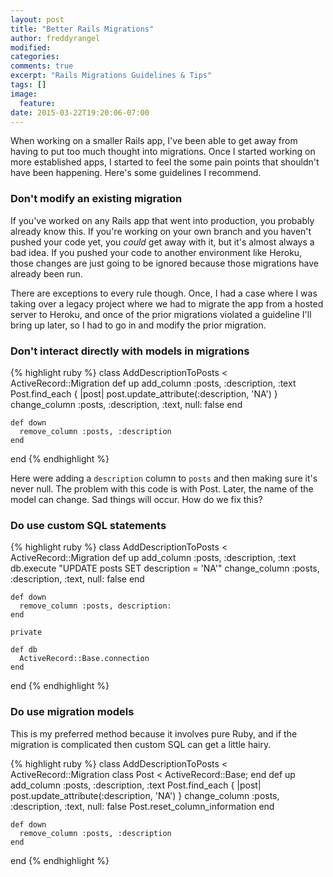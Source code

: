 ```yaml
---
layout: post
title: "Better Rails Migrations"
author: freddyrangel
modified:
categories:
comments: true
excerpt: "Rails Migrations Guidelines & Tips"
tags: []
image:
  feature:
date: 2015-03-22T19:20:06-07:00
---
```


<p>
  When working on a smaller Rails app, I've been able to get away from having to
  put too much thought into migrations. Once I started working on more established
  apps, I started to feel the some pain points that shouldn't have been happening.
  Here's some guidelines I recommend.
</p>

### Don't modify an existing migration

<p>
  If you've worked on any Rails app that went into production, you probably
  already know this. If you're working on your own branch and you haven't pushed
  your code yet, you <i>could</i> get away with it, but it's almost always a bad idea.
  If you pushed your code to another environment like Heroku, those changes are
  just going to be ignored because those migrations have already been run.
</p>

<p>
  There are exceptions to every rule though. Once, I had a case where I was taking
  over a legacy project where we had to migrate the app from a hosted server to
  Heroku, and once of the prior migrations violated a guideline I'll bring up
  later, so I had to go in and modify the prior migration.
</p>

### Don't interact directly with models in migrations

{% highlight ruby %}
  class AddDescriptionToPosts < ActiveRecord::Migration
    def up
      add_column :posts, :description, :text
      Post.find_each { |post| post.update_attribute(:description, 'NA') }
      change_column :posts, :description, :text, null: false
    end
  
    def down
      remove_column :posts, :description
    end
  end
{% endhighlight %}

<p>
  Here were adding a <code>description</code> column to <code>posts</code> and then making sure it's
  never null. The problem with this code is with </code>Post</code>. Later, the name of the
  model can change. Sad things will occur. How do we fix this?
</p>

### Do use custom SQL statements

{% highlight ruby %}
  class AddDescriptionToPosts < ActiveRecord::Migration
    def up
      add_column :posts, :description, :text
      db.execute "UPDATE posts SET description = 'NA'"
      change_column :posts, :description, :text, null: false
    end

    def down
      remove_column :posts, description:
    end

    private

    def db
      ActiveRecord::Base.connection
    end
  end
{% endhighlight %}

### Do use migration models

<p>
  This is my preferred method because it involves pure Ruby, and if the migration
  is complicated then custom SQL can get a little hairy.
</p>

{% highlight ruby %}
  class AddDescriptionToPosts < ActiveRecord::Migration
    class Post < ActiveRecord::Base; end
    def up
      add_column :posts, :description, :text
      Post.find_each { |post| post.update_attribute(:description, 'NA') }
      change_column :posts, :description, :text, null: false
      Post.reset_column_information
    end

    def down
      remove_column :posts, :description
    end
  end
{% endhighlight %}
